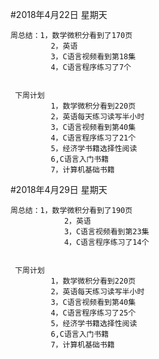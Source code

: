 #2018年4月22日  星期天

    周总结：1，数学微积分看到了170页
             2，英语
             3，C语言视频看到第18集
             4，C语言程序练习了7个
             

     下周计划
             1，数学微积分看到220页
             2，英语每天练习读写半小时
             3，C语言视频看到第40集
             4，C语言程序练习了21个
             5，经济学书籍选择性阅读
             6,C语言入门书籍
             7，计算机基础书籍
     
             
#2018年4月29日  星期天  
    
		  
 	周总结：1，数学微积分看到了190页
                2，英语
                3，C语言视频看到第23集
                4，C语言程序练习了14个
             

     下周计划
             1，数学微积分看到220页
             2，英语每天练习读写半小时
             3，C语言视频看到第40集
             4，C语言程序练习了25个
             5，经济学书籍选择性阅读
             6,C语言入门书籍
             7，计算机基础书籍	

		
